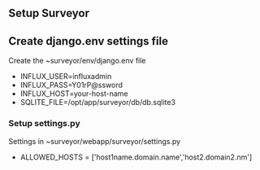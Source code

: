 ## Setup Surveyor

## Create django.env settings file
Create the ~surveyor/env/django.env file
* INFLUX_USER=influxadmin
* INFLUX_PASS=Y01rP@ssword
* INFLUX_HOST=your-host-name
* SQLITE_FILE=/opt/app/surveyor/db/db.sqlite3

### Setup settings.py
Settings in ~surveyor/webapp/surveyor/settings.py
* ALLOWED_HOSTS = ['host1name.domain.name','host2.domain2.nm']
